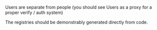 Users are separate from people (you should see Users as a proxy for a proper verify / auth system)

The registries should be demonstrably generated directly from code.
